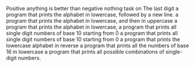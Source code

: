 Positive anything is better than negative nothing
task on The last digit
a program that prints the alphabet in lowercase, followed by a new line.
a program that prints the alphabet in lowercase, and then in uppercase
a program that prints the alphabet in lowercase,
a program that prints all single digit numbers of base 10 starting from 0
a program that prints all single digit numbers of base 10 starting from 0
a program that prints the lowercase alphabet in reverse
a program that prints all the numbers of base 16 in lowercase
 a program that prints all possible combinations of single-digit numbers.
